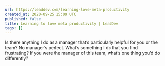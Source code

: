 ```yaml
---
url: https://leaddev.com/learning-love-meta-productivity
created_at: 2020-09-25 15:09 UTC
published: false
title: Learning to love meta productivity | LeadDev
tags: []
---
```


Is there anything I do as a manager that’s particularly helpful for you or the team?
No manager’s perfect. What’s something I do that you find frustrating?
If you were the manager of this team, what’s one thing you’d do differently?
